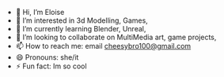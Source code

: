 - 👋 Hi, I’m Eloise
- 👀 I’m interested in 3d Modelling, Games, 
- 🌱 I’m currently learning Blender, Unreal, 
- 💞️ I’m looking to collaborate on MultiMedia art, game projects, 
- 📫 How to reach me: email cheesybro100@gmail.com
- 😄 Pronouns: she/it
- ⚡ Fun fact: Im so cool

<!---
spunkygurle/spunkygurle is a ✨ special ✨ repository because its `README.md` (this file) appears on your GitHub profile.
You can click the Preview link to take a look at your changes.
--->
